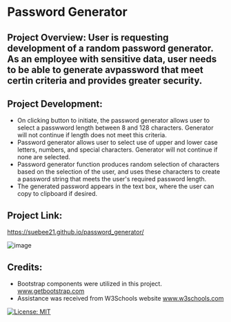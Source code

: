 #  Password Generator

## Project Overview:  User is requesting development of a random password generator. As an employee with sensitive data, user needs to be able to generate avpassword that meet certin criteria and provides greater security.

## Project Development: 
* On clicking button to initiate, the password generator allows user to select a passwword length between 8 and 128 characters.  Generator will not continue if length does not meet this criteria.
* Password generator allows user to select use of upper and lower case letters, numbers, and special characters.  Generator will not continue if none are selected.
* Password generator function produces random selection of characters based on the selection of the user, and uses these characters to create a password string that meets the user's required password length.
* The generated password appears in the text box, where the user can copy to clipboard if desired.

## Project Link:
https://suebee21.github.io/password_generator/

![image](https://user-images.githubusercontent.com/68358265/90967513-300fb680-e4ae-11ea-89c3-7baf21cd1ee8.png)

## Credits: 
* Bootstrap components were utilized in this project.  www.getbootstrap.com  
* Assistance was received from W3Schools website www.w3schools.com   

[![License: MIT](https://img.shields.io/badge/License-MIT-yellow.svg)](./assets.license.txt)
